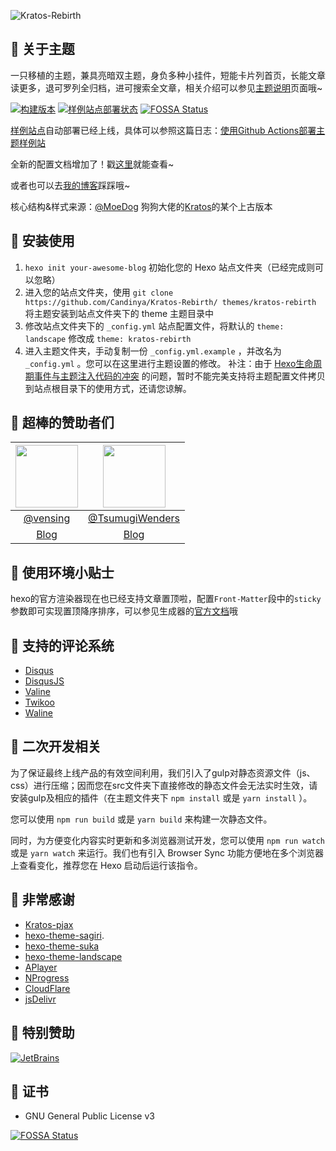 ![Kratos-Rebirth](https://repository-images.githubusercontent.com/132322562/46429300-7da7-11ea-8c82-d03503cb17b8)

## 🍭 关于主题

一只移植的主题，兼具亮暗双主题，身负多种小挂件，短能卡片列首页，长能文章读更多，退可罗列全归档，进可搜索全文章，相关介绍可以参见[主题说明](https://candinya.com/posts/Kratos-Rebirth/)页面哦~

[![构建版本](https://img.shields.io/github/v/release/Candinya/Kratos-Rebirth)](https://github.com/Candinya/Kratos-Rebirth/releases/latest)
[![样例站点部署状态](https://github.com/Candinya/Kratos-Rebirth/workflows/Build%20Demo%20Site/badge.svg)](https://kr-demo.candinya.com/)
[![FOSSA Status](https://app.fossa.com/api/projects/git%2Bgithub.com%2FCandinya%2FKratos-Rebirth.svg?type=shield)](https://app.fossa.com/projects/git%2Bgithub.com%2FCandinya%2FKratos-Rebirth?ref=badge_shield)

[样例站点](https://kr-demo.candinya.com)自动部署已经上线，具体可以参照这篇日志：[使用Github Actions部署主题样例站](https://candinya.com/posts/theme-demo-deployment-with-github-actions/)

全新的配置文档增加了！戳[这里](https://github.com/Candinya/Kratos-Rebirth/blob/master/Kratos-Rebirth-Manual.md)就能查看~

或者也可以去[我的博客](https://candinya.com/posts/Kratos-Rebirth/)踩踩哦~

核心结构&样式来源：[@MoeDog](https://github.com/xb2016) 狗狗大佬的[Kratos](https://github.com/xb2016/kratos)的某个上古版本

## 💞 安装使用

1. `hexo init your-awesome-blog` 初始化您的 Hexo 站点文件夹（已经完成则可以忽略）
2. 进入您的站点文件夹，使用 `git clone https://github.com/Candinya/Kratos-Rebirth/ themes/kratos-rebirth` 将主题安装到站点文件夹下的 theme 主题目录中
3. 修改站点文件夹下的 `_config.yml` 站点配置文件，将默认的 `theme: landscape` 修改成 `theme: kratos-rebirth`
4. 进入主题文件夹，手动复制一份 `_config.yml.example` ，并改名为 `_config.yml` 。您可以在这里进行主题设置的修改。
    补注：由于 [Hexo生命周期事件与主题注入代码的冲突](https://github.com/Candinya/Kratos-Rebirth/issues/56) 的问题，暂时不能完美支持将主题配置文件拷贝到站点根目录下的使用方式，还请您谅解。

## 🍬 超棒的赞助者们

| [<img src="https://avatars.githubusercontent.com/u/22054842?v=4" width="100px;"/>](https://vensing.com/) | [<img src="https://avatars.githubusercontent.com/u/45732838?v=4" width="100px;"/>](https://blog.nekopara.net/) |
| :---: | :---: |
| [@vensing](https://github.com/vensing) | [@TsumugiWenders](https://github.com/TsumugiWenders) |
| [Blog](https://chee5e.space/) | [Blog](https://blog.nekopara.net/) |

## 🎁 使用环境小贴士

hexo的官方渲染器现在也已经支持文章置顶啦，配置`Front-Matter`段中的`sticky`参数即可实现置顶降序排序，可以参见生成器的[官方文档](https://github.com/hexojs/hexo-generator-index#usage)哦

## 💬 支持的评论系统

- [Disqus](https://disqus.com)
- [DisqusJS](https://disqusjs.skk.moe/)
- [Valine](https://valine.js.org)
- [Twikoo](https://twikoo.js.org)
- [Waline](https://waline.js.org)

## 🍩 二次开发相关

为了保证最终上线产品的有效空间利用，我们引入了gulp对静态资源文件（js、css）进行压缩；因而您在src文件夹下直接修改的静态文件会无法实时生效，请安装gulp及相应的插件（在主题文件夹下 `npm install` 或是 `yarn install` ）。

您可以使用 `npm run build` 或是 `yarn build` 来构建一次静态文件。

同时，为方便变化内容实时更新和多浏览器测试开发，您可以使用 `npm run watch` 或是 `yarn watch` 来运行。我们也有引入 Browser Sync 功能方便地在多个浏览器上查看变化，推荐您在 Hexo 启动后运行该指令。

## 💮 非常感谢

- [Kratos-pjax](https://github.com/xb2016/kratos-pjax)
- [hexo-theme-sagiri](https://github.com/DIYgod/diygod.me/tree/master/themes/sagiri).
- [hexo-theme-suka](https://github.com/SukkaW/hexo-theme-suka)
- [hexo-theme-landscape](https://github.com/hexojs/hexo-theme-landscape)
- [APlayer](https://github.com/MoePlayer/APlayer)
- [NProgress](https://github.com/rstacruz/nprogress)
- [CloudFlare](https://www.cloudflare.com/)
- [jsDelivr](https://www.jsdelivr.com/)

## 🎉 特别赞助

[![JetBrains](https://user-images.githubusercontent.com/20502130/90419395-14409500-e0e9-11ea-8b3b-ade4589dca84.png)](https://www.jetbrains.com/?from=Kratos%20%3a%20Rebirth)

## 🎵 证书

- GNU General Public License v3

[![FOSSA Status](https://app.fossa.com/api/projects/git%2Bgithub.com%2FCandinya%2FKratos-Rebirth.svg?type=large)](https://app.fossa.com/projects/git%2Bgithub.com%2FCandinya%2FKratos-Rebirth?ref=badge_large)
